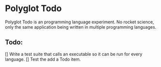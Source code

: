 # Polyglot Todo

Polyglot Todo is an programming language experiment. No rocket science, only the same application being written in multiple programming languages.

## Todo:

[] Write a test suite that calls an executable so it can be run for every language.
[] Test the add a Todo item.
